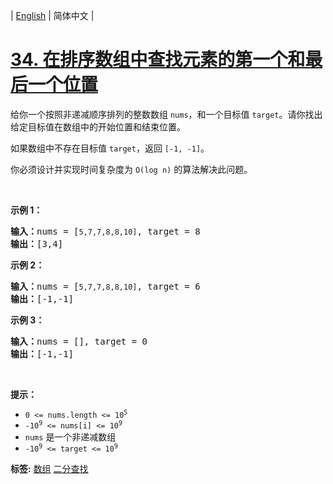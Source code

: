 | [English](README_EN.md) | 简体中文 |

# [34. 在排序数组中查找元素的第一个和最后一个位置](https://leetcode.cn/problems/find-first-and-last-position-of-element-in-sorted-array)
<p>给你一个按照非递减顺序排列的整数数组 <code>nums</code>，和一个目标值 <code>target</code>。请你找出给定目标值在数组中的开始位置和结束位置。</p>

<p>如果数组中不存在目标值 <code>target</code>，返回&nbsp;<code>[-1, -1]</code>。</p>

<p>你必须设计并实现时间复杂度为&nbsp;<code>O(log n)</code>&nbsp;的算法解决此问题。</p>

<p>&nbsp;</p>

<p><strong>示例 1：</strong></p>

<pre>
<strong>输入：</strong>nums = [<code>5,7,7,8,8,10]</code>, target = 8
<strong>输出：</strong>[3,4]</pre>

<p><strong>示例&nbsp;2：</strong></p>

<pre>
<strong>输入：</strong>nums = [<code>5,7,7,8,8,10]</code>, target = 6
<strong>输出：</strong>[-1,-1]</pre>

<p><strong>示例 3：</strong></p>

<pre>
<strong>输入：</strong>nums = [], target = 0
<strong>输出：</strong>[-1,-1]</pre>

<p>&nbsp;</p>

<p><strong>提示：</strong></p>

<ul>
	<li><code>0 &lt;= nums.length &lt;= 10<sup>5</sup></code></li>
	<li><code>-10<sup>9</sup>&nbsp;&lt;= nums[i]&nbsp;&lt;= 10<sup>9</sup></code></li>
	<li><code>nums</code>&nbsp;是一个非递减数组</li>
	<li><code>-10<sup>9</sup>&nbsp;&lt;= target&nbsp;&lt;= 10<sup>9</sup></code></li>
</ul>

**标签:**  [数组](https://leetcode.cn/tag/array) [二分查找](https://leetcode.cn/tag/binary-search) 